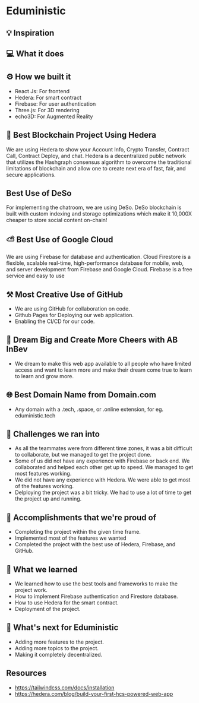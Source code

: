 # Eduministic

## 💡 Inspiration

## 💻 What it does

## ⚙️ How we built it

- React Js: For frontend
- Hedera: For smart contract
- Firebase: For user authentication
- Three.js: For 3D rendering
- echo3D: For Augmented Reality

## 🔐 Best Blockchain Project Using Hedera

We are using Hedera to show your Account Info, Crypto Transfer, Contract Call, Contract Deploy, and chat. Hedera is a decentralized public network that utilizes the Hashgraph consensus algorithm to overcome the traditional limitations of blockchain and allow one to create next era of fast, fair, and secure applications.

<!-- If we are able to implement it -->

## Best Use of DeSo

For implementing the chatroom, we are using DeSo. DeSo blockchain is built with custom indexing and storage optimizations which make it 10,000X cheaper to store social content on-chain!

## ⛅ Best Use of Google Cloud

We are using Firebase for database and authentication. Cloud Firestore is a flexible, scalable real-time, high-performance database for mobile, web, and server development from Firebase and Google Cloud. Firebase is a free service and easy to use

## ⚒ Most Creative Use of GitHub

- We are using GitHub for collaboration on code.
- Github Pages for Deploying our web application.
- Enabling the CI/CD for our code.

## 🍻 Dream Big and Create More Cheers with AB InBev

- We dream to make this web app available to all people who have limited access and want to learn more and make their dream come true to learn to learn and grow more.

## 🌐 Best Domain Name from Domain.com

- Any domain with a .tech, .space, or .online extension, for eg. eduministic.tech

## 🧠 Challenges we ran into

- As all the teammates were from different time zones, it was a bit difficult to collaborate, but we managed to get the project done.
- Some of us did not have any experience with Firebase or back end. We collaborated and helped each other get up to speed. We managed to get most features working.
- We did not have any experience with Hedera. We were able to get most of the features working.
- Delploying the project was a bit tricky. We had to use a lot of time to get the project up and running.

## 🏅 Accomplishments that we're proud of

- Completing the project within the given time frame.
- Implemented most of the features we wanted
- Completed the project with the best use of Hedera, Firebase, and GitHub.

## 📖 What we learned

- We learned how to use the best tools and frameworks to make the project work.
- How to implement Firebase authentication and Firestore database.
- How to use Hedera for the smart contract.
- Deployment of the project.

## 🚀 What's next for Eduministic

- Adding more features to the project.
- Adding more topics to the project.
- Making it completely decentralized.

<!-- Temp -->

## Resources

- https://tailwindcss.com/docs/installation
- https://hedera.com/blog/build-your-first-hcs-powered-web-app
